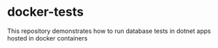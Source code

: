 # docker-tests

This repository demonstrates how to run database tests in dotnet apps hosted in docker containers